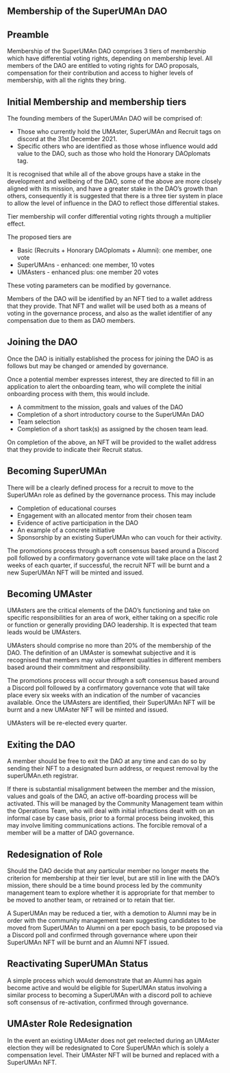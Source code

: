 ## Membership of the SuperUMAn DAO

## Preamble
Membership of the SuperUMAn DAO comprises 3 tiers of membership which have differential voting rights, depending on membership level. All members of the DAO are entitled to voting rights for DAO proposals, compensation for their contribution and access to higher levels of membership, with all the rights they bring.

## Initial Membership and membership tiers
The founding members of the SuperUMAn DAO will be comprised of: 
- Those who currently hold the UMAster, SuperUMAn and Recruit tags on discord at the 31st December 2021. 
- Specific others who are identified as those whose influence would add value to the DAO, such as those who hold the Honorary DAOplomats tag. 

It is recognised that while all of the above groups have a stake in the development and wellbeing of the DAO, some of the above are more closely aligned with its mission, and have a greater stake in the DAO’s growth than others, consequently it is suggested that there is a three tier system in place to allow the level of influence in the DAO to reflect those differential stakes. 

Tier membership will confer differential voting rights through a multiplier effect.

The proposed tiers are 
- Basic (Recruits + Honorary DAOplomats + Alumni): one member, one vote
- SuperUMAns - enhanced: one member, 10 votes
- UMAsters - enhanced plus: one member 20 votes

These voting parameters can be modified by governance.

Members of the DAO will be identified by an NFT tied to a wallet address that they provide. That NFT and wallet will be used both as a means of voting in the governance process, and also as the wallet identifier of any compensation due to them as DAO members.

## Joining the DAO
Once the DAO is initially established the process for joining the DAO is as follows but may be changed or amended by governance. 

Once a potential member expresses interest, they are directed to fill in an application to alert the onboarding team, who will complete the initial onboarding process with them, this would include.

- A commitment to the mission, goals and values of the DAO
- Completion of a short introductory course to the SuperUMAn DAO
- Team selection
- Completion of a short task(s) as assigned by the chosen team lead.

On completion of the above, an NFT will be provided to the wallet address that they provide to indicate their Recruit status.

## Becoming SuperUMAn
There will be a clearly defined process for a recruit to move to the SuperUMAn role as defined by the governance process. This may include
- Completion of educational courses
- Engagement with an allocated mentor from their chosen team
- Evidence of active participation in the DAO 
- An example of a concrete initiative 
- Sponsorship by an existing SuperUMAn who can vouch for their activity.

The promotions process through a soft consensus based around a Discord poll followed by a confirmatory governance vote will take place on the last 2 weeks of each quarter, if successful, the recruit NFT will be burnt and a new SuperUMAn NFT will be minted and issued.

## Becoming UMAster
UMAsters are the critical elements of the DAO’s functioning and take on specific responsibilities for an area of work, either taking on a specific role or function or generally providing DAO leadership. It is expected that team leads would be UMAsters.

UMAsters should comprise no more than 20% of the membership of the DAO. The definition of an UMAster is somewhat subjective and it is recognised that members may value different qualities in different members based around their commitment and responsibility.

The promotions process will occur through a soft consensus based around a Discord poll followed by a confirmatory governance vote that will take place every six weeks with an indication of the number of vacancies available. Once the UMAsters are identified, their SuperUMAn NFT will be burnt and a new UMAster NFT will be minted and issued.

UMAsters will be re-elected every quarter.


## Exiting the DAO
A member should be free to exit the DAO at any time and can do so by sending their NFT to a designated burn address, or request removal by the superUMAn.eth registrar. 

If there is substantial misalignment between the member and the mission, values and goals of the DAO, an active off-boarding process will be activated. This will be managed by the Community Management team within the Operations Team, who will deal with initial infractions dealt with on an informal case by case basis, prior to a formal process being invoked, this may involve limiting communications actions. The forcible removal of a member will be a matter of DAO governance.


## Redesignation of Role
Should the DAO decide that any particular member no longer meets the criterion for membership at their tier level, but are still in line with the DAO’s mission, there should be a time bound process led by the community management team to explore whether it is appropriate for that member to be moved to another team, or retrained or to retain that tier. 

A SuperUMAn may be reduced a tier, with a demotion to Alumni may be in order with the community management team suggesting candidates to be moved from SuperUMAn to Alumni on a per epoch basis, to be proposed via a Discord poll and confirmed through governance where upon their SuperUMAn NFT will be burnt and an Alumni NFT issued.

## Reactivating SuperUMAn Status
A simple process which would demonstrate that an Alumni has again become active and would be eligible for SuperUMAn status involving a similar process to becoming a SuperUMAn with a discord poll to achieve soft consensus of re-activation, confirmed through governance.

## UMAster Role Redesignation
In the event an existing UMAster does not get reelected during an UMAster election they will be redesignated to Core SuperUMAn which is solely a compensation level. Their UMAster NFT will be burned and replaced with a SuperUMAn NFT.


